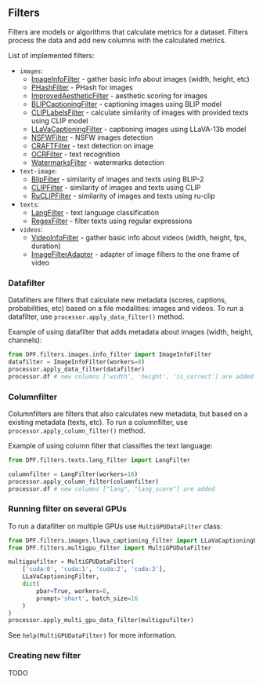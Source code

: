 ## Filters

Filters are models or algorithms that calculate metrics for a dataset. 
Filters process the data and add new columns with the calculated metrics.

List of implemented filters:
- `images`:
  - [ImageInfoFilter](../DPF/filters/images/info_filter.py) - gather basic info about images (width, height, etc)
  - [PHashFilter](../DPF/filters/images/hash_filters.py) - PHash for images
  - [ImprovedAestheticFilter](../DPF/filters/images/aesthetic_improved_filter.py) - aesthetic scoring for images
  - [BLIPCaptioningFilter](../DPF/filters/images/blip_captioning_filter.py) - captioning images using BLIP model
  - [CLIPLabelsFilter](../DPF/filters/images/cliplabels_filter.py) - calculate similarity of images with provided texts using CLIP model
  - [LLaVaCaptioningFilter](../DPF/filters/images/llava_captioning_filter.py) - captioning images using LLaVA-13b model
  - [NSFWFilter](../DPF/filters/images/nsfw_filter.py) - NSFW images detection
  - [CRAFTFilter](../DPF/filters/images/text_detection_filter.py) - text detection on image
  - [OCRFilter](../DPF/filters/images/ocr_filter.py) - text recognition
  - [WatermarksFilter](../DPF/filters/images/watermarks_filter.py) - watermarks detection
- `text-image`:
  - [BlipFilter](../DPF/filters/text2image/blip_filter.py) - similarity of images and texts using BLIP-2
  - [CLIPFilter](../DPF/filters/text2image/clip_filter.py) - similarity of images and texts using CLIP
  - [RuCLIPFilter](../DPF/filters/text2image/ruclip_filter.py) - similarity of images and texts using ru-clip
- `texts`:
  - [LangFilter](../DPF/filters/texts/lang_filter.py) - text language classification
  - [RegexFilter](../DPF/filters/texts/regex_filter.py) - filter texts using regular expressions
- `videos`:
  - [VideoInfoFilter](../DPF/filters/videos/info_filter.py) - gather basic info about videos (width, height, fps, duration)
  - [ImageFilterAdapter](../DPF/filters/videos/image_filter_adapter.py) - adapter of image filters to the one frame of video

### Datafilter

Datafilters are filters that calculate new metadata (scores, captions, probabilities, etc) based on a file modalities: images and videos.
To run a datafilter, use `processor.apply_data_filter()` method.

Example of using datafilter that adds metadata about images (width, height, channels):
```python
from DPF.filters.images.info_filter import ImageInfoFilter
datafilter = ImageInfoFilter(workers=8)
processor.apply_data_filter(datafilter)
processor.df # new columns ['width', 'height', 'is_correct'] are added
```

### Columnfilter

Columnfilters are filters that also calculates new metadata, but based on a existing metadata (texts, etc).
To run a columnfilter, use `processor.apply_column_filter()` method.

Example of using column filter that classifies the text language:
```python
from DPF.filters.texts.lang_filter import LangFilter

columnfilter = LangFilter(workers=16)
processor.apply_column_filter(columnfilter)
processor.df # new columns ["lang", "lang_score"] are added
```

### Running filter on several GPUs

To run a datafilter on multiple GPUs use `MultiGPUDataFilter` class:

```python
from DPF.filters.images.llava_captioning_filter import LLaVaCaptioningFilter
from DPF.filters.multigpu_filter import MultiGPUDataFilter

multigpufilter = MultiGPUDataFilter(
    ['cuda:0', 'cuda:1', 'cuda:2', 'cuda:3'],
    LLaVaCaptioningFilter,
    dict(
        pbar=True, workers=8,
        prompt='short', batch_size=16
    )
)
processor.apply_multi_gpu_data_filter(multigpufilter)
```
See `help(MultiGPUDataFilter)` for more information.

### Creating new filter

TODO